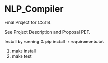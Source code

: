# NLP_Compiler
Final Project for CS314

See Project Description and Proposal PDF.

Install by running
0. pip install -r requirements.txt
1. make install
2. make test
